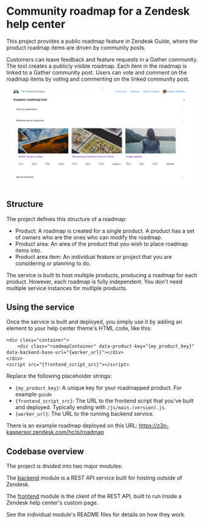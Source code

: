 # Community roadmap for a Zendesk help center

This project provides a public roadmap feature in Zendesk Guide, where the product roadmap items are driven by community posts.

Customers can leave feedback and feature requests in a Gather community. The tool creates a publicly visible roadmap. Each item in the roadmap is linked to a Gather community post. Users can vote and comment on the roadmap items by voting and commenting on the linked community post.

![Screenshot of a roadmap created with this tool](screenshot.png "Screenshot")

## Structure

The project defines this structure of a roadmap:

* Product: A roadmap is created for a single product. A product has a set of owners who are the ones who can modify the roadmap.
* Product area: An area of the product that you wish to place roadmap items into.
* Product area item: An individual feature or project that you are considering or planning to do.

The service is built to host multiple products, producing a roadmap for each product. However, each roadmap is fully independent. You don't need multiple service instances for multiple products.

## Using the service

Once the service is built and deployed, you simply use it by adding an element to your help center theme's HTML code, like this:

```
<div class="container">
	<div class="roadmapContainer" data-product-key="{my_product_key}" data-backend-base-url="{worker_url}"></div>
</div>
<script src="{frontend_script_src}"></script>
```

Replace the following placeholder strings:

* `{my_product_key}`: A unique key for your roadmapped product. For example `guide`
* `{frontend_script_src}`: The URL to the frontend script that you've built and deployed. Typically ending with `/js/main.(version).js`.
* `{worker_url}`: The URL to the running backend service.

There is an example roadmap deployed on this URL: https://z3n-kaspersor.zendesk.com/hc/p/roadmap

## Codebase overview

The project is divided into two major modules:

The [backend](backend/README.md) module is a REST API service built for hosting outside of Zendesk.

The [frontend](frontend/README.md) module is the client of the REST API, built to run inside a Zendesk help center's custom page.

See the individual module's README files for details on how they work.
